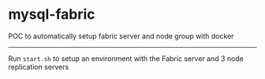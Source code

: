 # mysql-fabric
POC to automatically setup fabric server and node group with docker

________________________________________________________

Run `start.sh` to setup an environment with the Fabric server and 3 node replication servers
